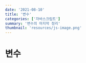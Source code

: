 ```yaml
---
date: '2021-08-10'
title: '변수'
categories: ['자바스크립트']
summary: '변수의 마지막 정리'
thumbnail: 'resources/js-image.png'
---
```


# 변수
